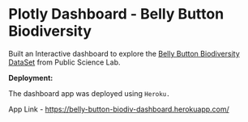 # Plotly Dashboard - Belly Button Biodiversity

Built an Interactive dashboard to explore the [Belly Button Biodiversity DataSet](http://robdunnlab.com/projects/belly-button-biodiversity/) from Public Science Lab.


**Deployment:**

The dashboard  app was deployed using `Heroku.`


App Link - https://belly-button-biodiv-dashboard.herokuapp.com/ 













